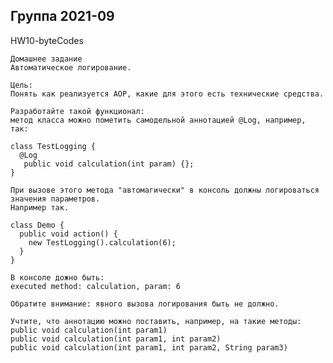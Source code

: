 Группа 2021-09
----------------------------------------------------------------------------------------------------
HW10-byteCodes

    Домашнее задание
    Автоматическое логирование.
    
    Цель:
    Понять как реализуется AOP, какие для этого есть технические средства.
    
    Разработайте такой функционал:
    метод класса можно пометить самодельной аннотацией @Log, например, так:
    
    class TestLogging {
      @Log
       public void calculation(int param) {};
    }
    
    При вызове этого метода "автомагически" в консоль должны логироваться значения параметров.
    Например так.
    
    class Demo {
      public void action() {
        new TestLogging().calculation(6); 
      }
    }
    
    В консоле дожно быть:
    executed method: calculation, param: 6
    
    Обратите внимание: явного вызова логирования быть не должно.
    
    Учтите, что аннотацию можно поставить, например, на такие методы:
    public void calculation(int param1)
    public void calculation(int param1, int param2) 
    public void calculation(int param1, int param2, String param3) 
    
    
    
    
    

    
    
    


